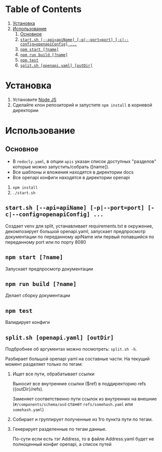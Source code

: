 
# Table of Contents

1.  [Установка](#org07351b4)
2.  [Использование](#orgfa7dbef)
    1.  [Основное](#orgce9a79b)
    2.  [`start.sh [--api=apiName] [-p|--port=port] [-c|--config=openapiConfig] ...`](#orgc0e68ee)
    3.  [`npm start [?name]`](#org39ea6fb)
    4.  [`npm run build [?name]`](#org5646de7)
    5.  [`npm test`](#org527363b)
    6.  [`split.sh [openapi.yaml] [outDir]`](#org3573b43)



<a id="org07351b4"></a>

# Установка

1.  Установите [Node JS](https://nodejs.org/)
2.  Сделайте клон репозиторий и запустите `npm install` в корневой директории


<a id="orgfa7dbef"></a>

# Использование


<a id="orgce9a79b"></a>

## Основное

-   В `redocly.yaml`, в опции `apis` указан список доступных "разделов" которые можно запустить/собрать ([name]).
-   Все шаблоны и вложения находятся в директории docs
-   Все openapi конфиги находятся в директории openapi

1.  `npm install`
2.  `./start.sh`


<a id="orgc0e68ee"></a>

## `start.sh [--api=apiName] [-p|--port=port] [-c|--config=openapiConfig] ...`

Создает venv для split, устанавливает requirements.txt в окружение,
декомпозирует большой openapi.yaml, запускает предпросмотр документации
по переданному apiName или первый попавшийся по переданному port или по
порту 8080


<a id="org39ea6fb"></a>

## `npm start [?name]`

Запускает предпросмотр документации


<a id="org5646de7"></a>

## `npm run build [?name]`

Делает сборку документации


<a id="org527363b"></a>

## `npm test`

Валидирует конфиги


<a id="org3573b43"></a>

## `split.sh [openapi.yaml] [outDir]`

Подбробнее об аргументах можно посмотреть:
`split.sh -h`.

Разбирает большой openapi yaml на составные
части. На текущий момент разделяет только по
тегам:

1.  Ищет все пути, обрабатывает ссылки
    
    Выносит все внутренние ссылки ($ref) в
    поддиректорию refs ({outDir}/refs).
    
    Заменяет соответственно пути ссылок из внутренних
    на внешние (`#/components/schema/asd` станет `refs/somehash.yaml`
    или `somehash.yaml`)

2.  Собирает и группирует полученные из 1го пункта пути по тегам.
3.  Генерирует разделенные по тегам данные.
    
    По-сути если есть тэг Address, то в файле Address.yaml
    будет не полноценный конфиг openapi, а список путей

